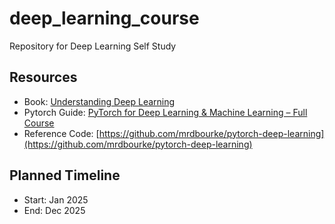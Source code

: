 # deep_learning_course

Repository for Deep Learning Self Study

## Resources

- Book: [Understanding Deep Learning](https://udlbook.github.io/udlbook/)
- Pytorch Guide: [PyTorch for Deep Learning & Machine Learning – Full Course](https://www.youtube.com/watch?v=V_xro1bcAuA&t=11401s)
- Reference Code: [https://github.com/mrdbourke/pytorch-deep-learning](https://github.com/mrdbourke/pytorch-deep-learning)

## Planned Timeline
- Start: Jan 2025
- End: Dec 2025
